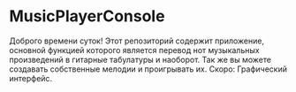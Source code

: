 # MusicPlayerConsole
Доброго времени суток!
Этот репозиторий содержит приложение, основной функцией которого 
является перевод нот музыкальных произведений в гитарные табулатуры и наоборот.
Так же вы можете создавать собственные мелодии и проигрывать их.
Скоро: Графический интерфейс.
